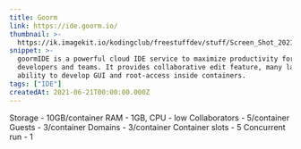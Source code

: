 ```yaml
---
title: Goorm
link: https://ide.goorm.io/
thumbnail: >-
  https://ik.imagekit.io/kodingclub/freestuffdev/stuff/Screen_Shot_2021-06-22_at_1.49.58_PM_uOPEsJrMFw.png
snippet: >-
  goormIDE is a powerful cloud IDE service to maximize productivity for
  developers and teams. It provides collaborative edit feature, many languages,
  ability to develop GUI and root-access inside containers.
tags: ["IDE"]
createdAt: 2021-06-21T00:00:00.000Z
---
```

Storage - 10GB/container
RAM - 1GB, CPU - low
Collaborators - 5/container
Guests - 3/container 
Domains - 3/container
Container slots - 5
Concurrent run - 1